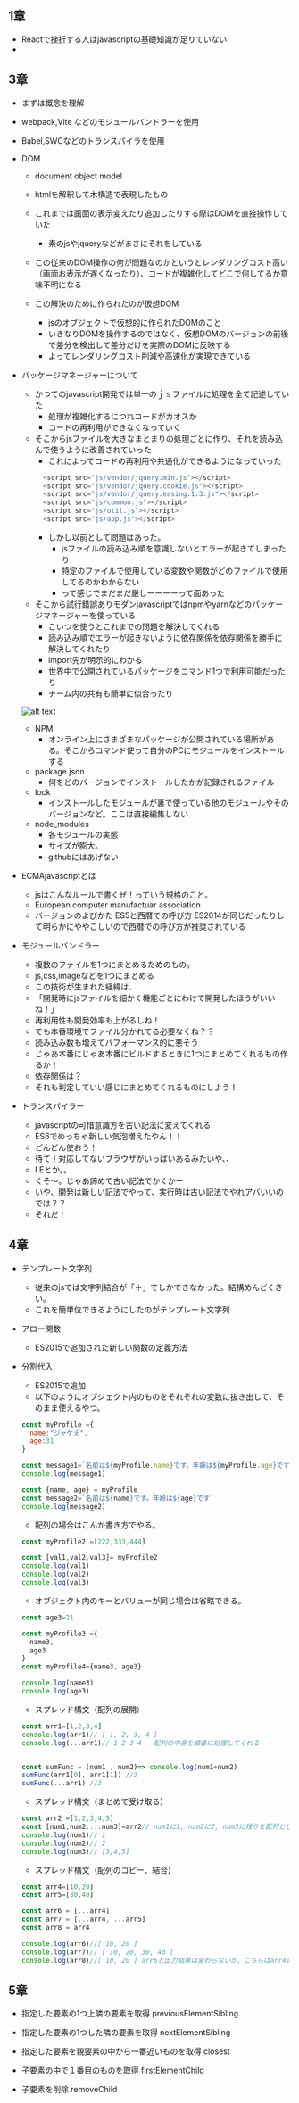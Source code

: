 ## 1章
- Reactで挫折する人はjavascriptの基礎知識が足りていない
- 

## 3章
- まずは概念を理解

- webpack,Vite などのモジュールバンドラーを使用
- Babel,SWCなどのトランスパイラを使用

- DOM
  - document object model
  - htmlを解釈して木構造で表現したもの
  - これまでは画面の表示変えたり追加したりする際はDOMを直接操作していた
    - 素のjsやjqueryなどがまさにそれをしている

  - この従来のDOM操作の何が問題なのかというとレンダリングコスト高い（画面お表示が遅くなったり）、コードが複雑化してどこで何してるか意味不明になる
  - この解決のために作られたのが仮想DOM
    - jsのオブジェクトで仮想的に作られたDOMのこと
    - いきなりDOMを操作するのではなく、仮想DOMのバージョンの前後で差分を検出して差分だけを実際のDOMに反映する
    - よってレンダリングコスト削減や高速化が実現できている
- パッケージマネージャーについて
  - かつてのjavascript開発では単一のｊｓファイルに処理を全て記述していた
    - 処理が複雑化するにつれコードがカオスか
    - コードの再利用ができなくなっていく
  - そこからjsファイルを大きなまとまりの処理ごとに作り、それを読み込んで使うように改善されていった
    - これによってコードの再利用や共通化ができるようになっていった
    ```js
      <script src="js/vendor/jquery.min.js"></script>
      <script src="js/vendor/jquery.cookie.js"></script>
      <script src="js/vendor/jquery.easing.1.3.js"></script>
      <script src="js/common.js"></script>
      <script src="js/util.js"></script>
      <script src="js/app.js"></script>
    ```
    - しかし以前として問題はあった。
      - jsファイルの読み込み順を意識しないとエラーが起きてしまったり
      - 特定のファイルで使用している変数や関数がどのファイルで使用してるのかわからない
      - って感じでまだまだ厳しーーーーって面あった
  - そこから試行錯誤ありモダンjavascriptではnpmやyarnなどのパッケージマネージャーを使っている
    - こいつを使うとこれまでの問題を解決してくれる
    - 読み込み順でエラーが起きないように依存関係を依存関係を勝手に解決してくれたり
    - import先が明示的にわかる
    - 世界中で公開されているパッケージをコマンド1つで利用可能だったり
    - チーム内の共有も簡単に似合ったり

  
  ![alt text](../../image/image25.png)
  - NPM
    - オンライン上にさまざまなパッケージが公開されている場所がある。そこからコマンド使って自分のPCにモジュールをインストールする
  - package.json
    - 何をどのバージョンでインストールしたかが記録されるファイル
  - lock
    - インストールしたモジュールが裏で使っている他のモジュールやそのバージョンなど。ここは直接編集しない
  - node_modules
    - 各モジュールの実態
    - サイズが膨大。
    - githubにはあげない

- ECMAjavascriptとは
  - jsはこんなルールで書くぜ！っていう規格のこと。
  - European computer manufactuar association
  - バージョンのよびかた ES5と西暦での呼び方 ES2014が同じだったりして明らかにややこしいので西暦での呼び方が推奨されている

- モジュールバンドラー
  - 複数のファイルを1つにまとめるためのもの。
  - js,css,imageなどを1つにまとめる
  - この技術が生まれた経緯は、
  - 「開発時にjsファイルを細かく機能ごとにわけて開発したほうがいいね！」
  - 再利用性も開発効率も上がるしね！
  - でも本番環境でファイル分かれてる必要なくね？？
  - 読み込み数も増えてパフォーマンス的に悪そう
  - じゃあ本番にじゃあ本番にビルドするときに1つにまとめてくれるもの作るか！
  - 依存関係は？
  - それも判定していい感じにまとめてくれるものにしよう！
- トランスパイラー
  - javascriptの可惜意識方を古い記法に変えてくれる
  - ES6でめっちゃ新しい気泡増えたやん！！
  - どんどん使おう！
  - 待て！対応してないブラウザがいっぱいあるみたいや、、
  - I Eとか。。
  - くそ〜。じゃあ諦めて古い記法でかくかー
  - いや、開発は新しい記法でやって、実行時は古い記法でやれアバいいのでは？？
  - それだ！

## 4章
- テンプレート文字列
  - 従来のjsでは文字列結合が「＋」でしかできなかった。結構めんどくさい。
  - これを簡単位できるようにしたのがテンプレート文字列
- アロー関数
  - ES2015で追加された新しい関数の定義方法
- 分割代入
  - ES2015で追加
  - 以下のようにオブジェクト内のものをそれぞれの変数に抜き出して、そのまま使えるやつ。
  ```js
  const myProfile ={
    name:"ジャケえ",
    age:31
  }

  const message1=`名前は${myProfile.name}です。年齢は${myProfile.age}です`
  console.log(message1)

  const {name, age} = myProfile
  const message2=`名前は${name}です。年齢は${age}です`
  console.log(message2)
  ```

  - 配列の場合はこんか書き方でやる。
  ```js
  const myProfile2 =[222,333,444]

  const [val1,val2,val3]= myProfile2
  console.log(val1)
  console.log(val2)
  console.log(val3)
  ```

  - オブジェクト内のキーとバリューが同じ場合は省略できる。
  ```js
  const age3=21

  const myProfile3 ={
    name3,
    age3
  }
  const myProfile4={name3, age3}

  console.log(name3)
  console.log(age3)
  ```

  - スプレッド構文（配列の展開）
  ```js
  const arr1=[1,2,3,4]
  console.log(arr1)// [ 1, 2, 3, 4 ]
  console.log(...arr1)// 1 2 3 4   配列の中身を順番に処理してくれる


  const sumFunc = (num1 , num2)=> console.log(num1+num2)
  sumFunc(arr1[0], arr1[1]) //3
  sumFunc(...arr1) //3

  ```
  - スプレッド構文（まとめて受け取る）
  ```js
  const arr2 =[1,2,3,4,5]
  const [num1,num2,...num3]=arr2// num1に1, num2に2, num3に残りを配列として分割代入するってやつ
  console.log(num1)// 1
  console.log(num2)// 2
  console.log(num3)// [3,4,5]
  ```

  - スプレッド構文（配列のコピー、結合）
  ```js
  const arr4=[10,20]
  const arr5=[30,40]

  const arr6 = [...arr4]
  const arr7 = [...arr4, ...arr5]
  const arr8 = arr4

  console.log(arr6)//[ 10, 20 ]
  console.log(arr7)// [ 10, 20, 30, 40 ]
  console.log(arr8)//[ 10, 20 ] arr6と出力結果は変わらないが、こちらはarr4の三勝を引き継いでいるので、結果同じ場所を参照していることにあんる
  ```

## 5章
  - 指定した要素の1つ上隣の要素を取得
  previousElementSibling

  - 指定した要素の1つした隣の要素を取得
  nextElementSibling

  - 指定した要素を親要素の中から一番近いものを取得
  closest

  - 子要素の中で１番目のものを取得
  firstElementChild

  - 子要素を削除
  removeChild